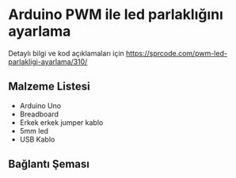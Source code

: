 # Arduino PWM ile led parlaklığını ayarlama 

Detaylı bilgi ve kod açıklamaları için https://sprcode.com/pwm-led-parlakligi-ayarlama/310/

<h2>Malzeme Listesi</h2>
  <ul>
    <li>Arduino Uno</li>
    <li>Breadboard</li>
    <li>Erkek erkek jumper kablo</li>
    <li>5mm led</li>
    <li>USB Kablo</li>
</ul>

<h2> Bağlantı Şeması </h2>
